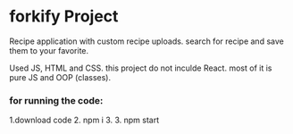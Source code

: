 # forkify Project

Recipe application with custom recipe uploads.
search for recipe and save them to your favorite.

Used JS, HTML and CSS. this project do not inculde React. most of it is pure JS and OOP (classes).


### for running the code:
1.download code
2. npm i
3. 3. npm start
